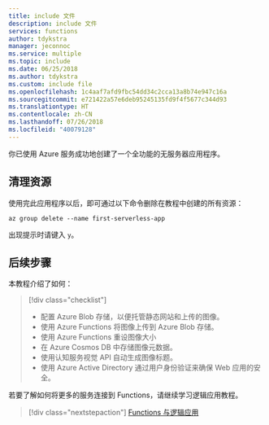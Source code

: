 ```yaml
---
title: include 文件
description: include 文件
services: functions
author: tdykstra
manager: jeconnoc
ms.service: multiple
ms.topic: include
ms.date: 06/25/2018
ms.author: tdykstra
ms.custom: include file
ms.openlocfilehash: 1c4aaf7afd9fbc54dd34c2cca13a8b74e947c16a
ms.sourcegitcommit: e721422a57e6deb95245135fd9f4f5677c344d93
ms.translationtype: HT
ms.contentlocale: zh-CN
ms.lasthandoff: 07/26/2018
ms.locfileid: "40079128"
---
```

你已使用 Azure 服务成功地创建了一个全功能的无服务器应用程序。

## <a name="clean-up-resources"></a>清理资源

使用完此应用程序以后，即可通过以下命令删除在教程中创建的所有资源：

```azurecli
az group delete --name first-serverless-app
```

出现提示时请键入 `y`。  

## <a name="next-steps"></a>后续步骤

本教程介绍了如何：
> [!div class="checklist"]
> * 配置 Azure Blob 存储，以便托管静态网站和上传的图像。
> * 使用 Azure Functions 将图像上传到 Azure Blob 存储。
> * 使用 Azure Functions 重设图像大小
> * 在 Azure Cosmos DB 中存储图像元数据。
> * 使用认知服务视觉 API 自动生成图像标题。
> * 使用 Azure Active Directory 通过用户身份验证来确保 Web 应用的安全。

若要了解如何将更多的服务连接到 Functions，请继续学习逻辑应用教程。 

> [!div class="nextstepaction"]
> [Functions 与逻辑应用](https://docs.microsoft.com/azure/azure-functions/functions-twitter-email)